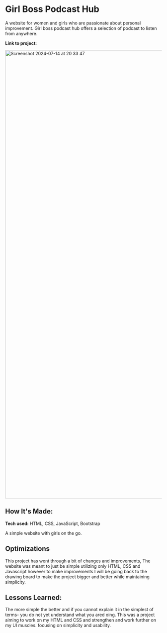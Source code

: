 # Girl Boss Podcast Hub
A website for women and girls who are passionate about personal improvement. Girl boss podcast hub offers a selection of podcast to listen from anywhere. 

**Link to project:** 


<img width="1440" alt="Screenshot 2024-07-14 at 20 33 47" src="https://github.com/user-attachments/assets/0d092ef9-63d6-4eac-bbab-6c8b89d927a1">




## How It's Made:

**Tech used:** HTML, CSS, JavaScript, Bootstrap

A simple website with girls on the go. 
## Optimizations
This project has went through a bit of changes and improvements, The website was meant to just be simple utilizing only HTML, CSS and Javascript however to make improvements I will be going back to the drawing board to make the project bigger and better while maintaining simplicity.

## Lessons Learned:

The more simple the better and if you cannot explain it in the simplest of terms- you do not yet understand what you ared oing. This was a project aiming to work on my HTML and CSS and strengthen and work further on  my UI muscles. focusing on simplicity and usability.



